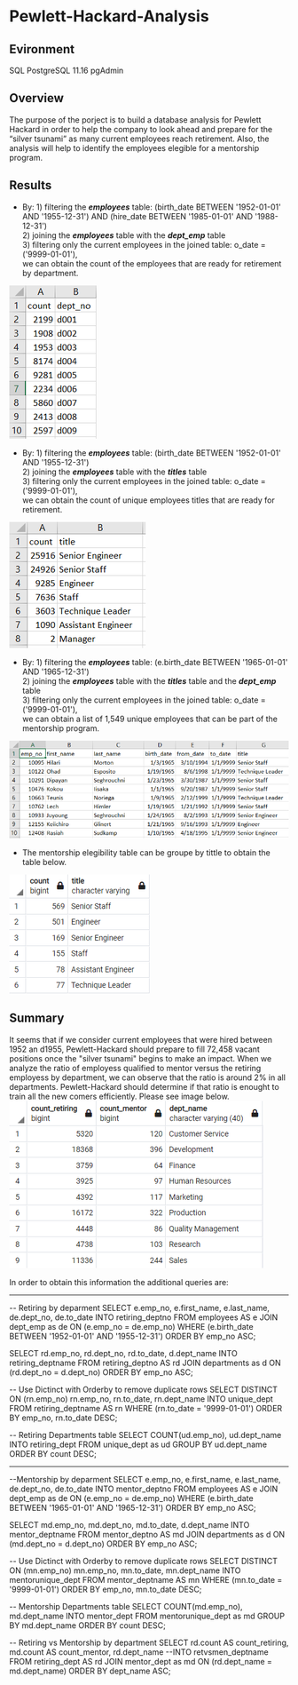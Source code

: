# Pewlett-Hackard-Analysis
## Evironment
SQL
PostgreSQL 11.16
pgAdmin

## Overview
The purpose of the porject is to build a database analysis for Pewlett Hackard in order to help the company to look ahead and prepare for the “silver tsunami” as many current employees reach retirement. Also, the analysis will help to identify the employees elegible for a mentorship program.

## Results    
* By: 1) filtering the ***employees*** table: (birth_date BETWEEN '1952-01-01' AND '1955-12-31') AND (hire_date BETWEEN '1985-01-01' AND '1988-12-31')   
      2) joining the ***employees*** table with the ***dept_emp*** table  
      3) filtering only the current employees in the joined table: o_date = ('9999-01-01'),  
  we can obtain the count of the employees that are ready for retirement by department.  

![Retirement count by dept](https://github.com/MarcoFernandez14/Pewlett-Hackard-Analysis/blob/main/Data/Retirement%20count%20by%20dept.png)   

* By: 1) filtering the ***employees*** table: (birth_date BETWEEN '1952-01-01' AND '1955-12-31')  
      2) joining the ***employees*** table with the ***titles*** table  
      3) filtering only the current employees in the joined table: o_date = ('9999-01-01'),  
  we can obtain the count of unique employees titles that are ready for retirement.    

![Retiring titles](https://github.com/MarcoFernandez14/Pewlett-Hackard-Analysis/blob/main/Data/Retiring%20titles.png)    

* By: 1) filtering the ***employees*** table: (e.birth_date BETWEEN '1965-01-01' AND '1965-12-31')  
      2) joining the ***employees*** table with the ***titles*** table and the ***dept_emp*** table   
      3) filtering only the current employees in the joined table: o_date = ('9999-01-01'),  
  we can obtain a list of 1,549 unique employees that can be part of the mentorship program.    

![Mentorship elegibility](https://github.com/MarcoFernandez14/Pewlett-Hackard-Analysis/blob/main/Data/Mentorship%20elegibility.png)    

* The mentorship elegibility table can be groupe by tittle to obtain the table below.  

![Mentorship elegibility by tittle](https://github.com/MarcoFernandez14/Pewlett-Hackard-Analysis/blob/main/Data/Mentorship%20elegibility%20by%20title.png)    
 
## Summary
It seems that if we consider current employees that were hired between 1952 an d1955, Pewlett-Hackard should prepare to fill 72,458 vacant positions once the "silver tsunami" begins to make an impact.
When we analyze the ratio of employess qualified to mentor versus the retiring employess by department, we can observe that the ratio is around 2% in all departments. Pewlett-Hackard should determine if that ratio is enought to train all the new comers efficiently. Please see image below.  
![Retiring vs mentor by department](https://github.com/MarcoFernandez14/Pewlett-Hackard-Analysis/blob/main/Data/Retiring%20vs%20mentor%20by%20department.png)  

In order to obtain this information the additional queries are:

-------------------------------------------------
-- Retiring by deparment
SELECT e.emp_no, 
	e.first_name,
	e.last_name,
	de.dept_no, 
    de.to_date
INTO retiring_deptno
FROM employees AS e
	JOIN dept_emp as de
		ON (e.emp_no = de.emp_no)
WHERE (e.birth_date BETWEEN '1952-01-01' AND '1955-12-31')
ORDER BY emp_no ASC;

SELECT rd.emp_no, 
	rd.dept_no,
	rd.to_date,
    d.dept_name
INTO retiring_deptname
FROM retiring_deptno AS rd
	JOIN departments as d
		ON (rd.dept_no = d.dept_no)
ORDER BY emp_no ASC;

-- Use Dictinct with Orderby to remove duplicate rows
SELECT DISTINCT ON (rn.emp_no) rn.emp_no,
rn.to_date,
rn.dept_name
INTO unique_dept
FROM retiring_deptname AS rn
WHERE (rn.to_date = '9999-01-01')
ORDER BY emp_no, rn.to_date DESC;

-- Retiring Departments table
SELECT COUNT(ud.emp_no),
    ud.dept_name
INTO retiring_dept
FROM unique_dept as ud
GROUP BY ud.dept_name
ORDER BY count DESC;

------------------------------------
--Mentorship by deparment
SELECT e.emp_no, 
	e.first_name,
	e.last_name,
	de.dept_no, 
    de.to_date
INTO mentor_deptno
FROM employees AS e
	JOIN dept_emp as de
		ON (e.emp_no = de.emp_no)
WHERE (e.birth_date BETWEEN '1965-01-01' AND '1965-12-31')
ORDER BY emp_no ASC;

SELECT md.emp_no, 
	md.dept_no,
	md.to_date,
    d.dept_name
INTO mentor_deptname
FROM mentor_deptno AS md
	JOIN departments as d
		ON (md.dept_no = d.dept_no)
ORDER BY emp_no ASC;

-- Use Dictinct with Orderby to remove duplicate rows
SELECT DISTINCT ON (mn.emp_no) mn.emp_no,
mn.to_date,
mn.dept_name
INTO mentorunique_dept
FROM mentor_deptname AS mn
WHERE (mn.to_date = '9999-01-01')
ORDER BY emp_no, mn.to_date DESC;

-- Mentorship Departments table
SELECT COUNT(md.emp_no),
    md.dept_name
INTO mentor_dept
FROM mentorunique_dept as md
GROUP BY md.dept_name
ORDER BY count DESC;

-- Retiring vs Mentorship by department
SELECT rd.count AS count_retiring,
    md.count AS count_mentor,
	rd.dept_name
	--INTO retvsmen_deptname
FROM retiring_dept AS rd
	JOIN mentor_dept as md
		ON (rd.dept_name = md.dept_name)
ORDER BY dept_name ASC;


